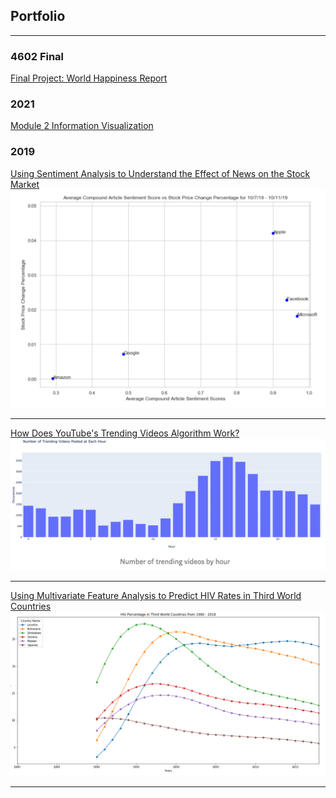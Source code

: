 

## Portfolio

---
### 4602 Final
[Final Project: World Happiness Report](Final.html)

### 2021
[Module 2 Information Visualization](/mod_2.html)


### 2019

[Using Sentiment Analysis to Understand the Effect of News on the Stock Market](/twitter_sentiment1.md)
<img src="images/twitter_graph.png?raw=true"/>

---
[How Does YouTube's Trending Videos Algorithm Work?](/youtube.md)
<img src="images/youtube_graph.png?raw=true"/>

---
[Using Multivariate Feature Analysis to Predict HIV Rates in Third World Countries](/variate.md)
<img src="images/variate_graph.png?raw=true"/>

---



